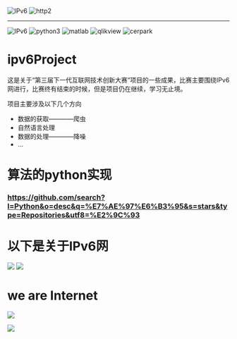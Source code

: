 ![IPv6](https://img.shields.io/badge/ipv6-go!-green.svg)
![http2](https://img.shields.io/badge/http2-go!-green.svg)

---
![IPv6](https://www.ipv6ready.org/images/logo.jpg)
![python3](https://www.python.org/static/community_logos/python-logo.png)
![matlab](https://cn.mathworks.com/includes_content/nextgen/images/bg_header_mwlogo_notag.jpg)
![qlikview](http://global.qlik.com/images/interface/chrome/logo.png)
![cerpark](http://www.cerpark.com/hulianwang/css/images/logo.png)



# ipv6Project
这是关于“第三届下一代互联网技术创新大赛”项目的一些成果，比赛主要围绕IPv6网进行，比赛终有结束的时候，但是项目仍在继续，学习无止境。

项目主要涉及以下几个方向

*   数据的获取————爬虫
*   自然语言处理
*   数据的处理————降噪
*   ...

# 算法的python实现
### https://github.com/search?l=Python&o=desc&q=%E7%AE%97%E6%B3%95&s=stars&type=Repositories&utf8=%E2%9C%93


# 以下是关于IPv6网
![](https://gss1.bdstatic.com/9vo3dSag_xI4khGkpoWK1HF6hhy/baike/c0%3Dbaike80%2C5%2C5%2C80%2C26/sign=0e7c794b3dfae6cd18b9a3336eda6441/eaf81a4c510fd9f94e7dcd152d2dd42a2834a460.jpg)
![](https://gss1.bdstatic.com/9vo3dSag_xI4khGkpoWK1HF6hhy/baike/c0%3Dbaike80%2C5%2C5%2C80%2C26/sign=0e7c794b3dfae6cd18b9a3336eda6441/eaf81a4c510fd9f94e7dcd152d2dd42a2834a460.jpg)




          
# we are Internet   

![](http://img2.imgtn.bdimg.com/it/u=1341120858,540027728&fm=11&gp=0.jpg)

![](http://upload.chinaz.com/2015/0721/1437441272917.gif)

